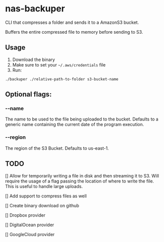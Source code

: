 # nas-backuper

CLI that compresses a folder and sends it to a AmazonS3 bucket.

Buffers the entire compressed file to memory before sending to S3.

## Usage

1. Download the binary
2. Make sure to set your `~/.aws/credentials` file
3. Run:
```console
./backuper ./relative-path-to-folder s3-bucket-name
```

## Optional flags:

### --name 
The name to be used to the file being uploaded to the bucket. Defaults to a generic name containing the current date of the program execution.

### --region
The region of the S3 Bucket. Defaults to us-east-1.

## TODO
[] Allow for temporarily writing a file in disk and then streaming it to S3. Will require the usage of a flag passing the location of where to write the file. This is useful to handle large uploads.

[] Add support to compress files as well

[] Create binary download on github

[] Dropbox provider

[] DigitalOcean provider

[] GoogleCloud provider
